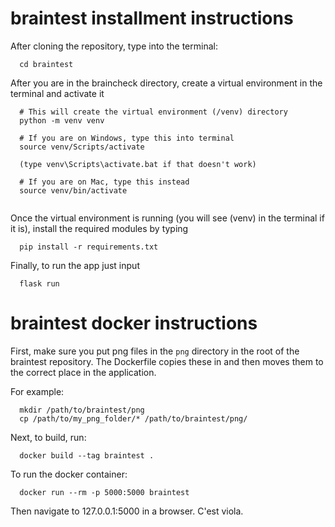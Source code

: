 # braintest  installment instructions 

After cloning the repository, type into the terminal:
```
  cd braintest 
```

After you are in the braincheck directory, create a virtual environment in the terminal and activate it
```
  # This will create the virtual environment (/venv) directory
  python -m venv venv
  
  # If you are on Windows, type this into terminal
  source venv/Scripts/activate
  
  (type venv\Scripts\activate.bat if that doesn't work)
  
  # If you are on Mac, type this instead
  source venv/bin/activate
  
```
Once the virtual environment is running (you will see (venv) in the terminal if it is), install the required modules by typing
```
  pip install -r requirements.txt
```

Finally, to run the app just input
```
  flask run
```
  
  
# braintest docker instructions

First, make sure you put png files in the `png` directory in the root of the braintest repository. The Dockerfile copies these in and then moves them to the correct place in the application.

For example:

```
  mkdir /path/to/braintest/png
  cp /path/to/my_png_folder/* /path/to/braintest/png/
```

Next, to build, run:

```
  docker build --tag braintest .
```

To run the docker container:

```
  docker run --rm -p 5000:5000 braintest
```

Then navigate to 127.0.0.1:5000 in a browser. C'est viola.

